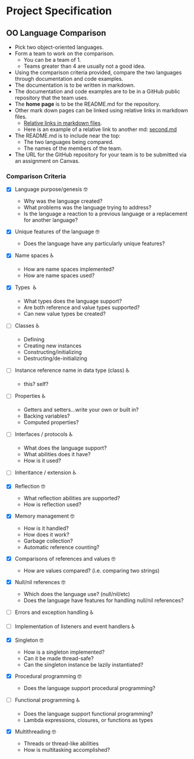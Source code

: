 # Project Specification

## OO Language Comparison

* Pick two object-oriented languages.
* Form a team to work on the comparison.
  * You can be a team of 1.
  * Teams greater than 4 are usually not a good idea.
* Using the comparison criteria provided, compare the two languages through documentation and code examples.
* The documentation is to be written in markdown.
* The documentation and code examples are to be in a GitHub public repository that the team uses.
* The **home page** is to be the README.md for the repository.
* Other mark down pages can be linked using relative links in markdown files.
  * [Relative links in markdown files](https://github.com/blog/1395-relative-links-in-markup-files).
  * Here is an example of a relative link to another md: [second.md](second.md)
* The README.md is to include near the top:
    * The two languages being compared.
    * The names of the members of the team.
* The URL for the GitHub repository for your team is to be submitted via an assignment on Canvas.

### Comparison Criteria

- [x] Language purpose/genesis 🤓
  * Why was the language created?
  * What problems was the language trying to address?
  * Is the language a reaction to a previous language or a replacement for another language?
  
- [x] Unique features of the language 🤓
  * Does the language have any particularly unique features?

- [x] Name spaces ♿️
  * How are name spaces implemented?
  * How are name spaces used?

- [x] Types ️ ️♿️
    * What types does the language support?
    * Are both reference and value types supported?
    * Can new value types be created?

- [ ] Classes ♿️
  * Defining
  * Creating new instances
  * Constructing/initializing
  * Destructing/de-initializing

- [ ] Instance reference name in data type (class) ♿️
  * this?  self?

- [ ] Properties ♿️
  * Getters and setters...write your own or built in?
  * Backing variables?
  * Computed properties?

- [ ] Interfaces / protocols ♿️
  * What does the language support?
  * What abilities does it have?
  * How is it used?

- [ ] Inheritance / extension ♿️

- [x] Reflection 🤓
  * What reflection abilities are supported?
  * How is reflection used?

- [x] Memory management 🤓
  * How is it handled?
  * How does it work?
  * Garbage collection?
  * Automatic reference counting?

- [x] Comparisons of references and values 🤓
  * How are values compared? (i.e. comparing two strings)

- [x] Null/nil references 🤓
  * Which does the language use? (null/nil/etc)
  * Does the language have features for handling null/nil references?

- [ ] Errors and exception handling ♿️

- [ ] Implementation of listeners and event handlers ♿️

- [x] Singleton 🤓
  * How is a singleton implemented?
  * Can it be made thread-safe?
  * Can the singleton instance be lazily instantiated?

- [x] Procedural programming 🤓
  * Does the language support procedural programming?

- [ ] Functional programming ♿️
  * Does the language support functional programming?
  * Lambda expressions, closures, or functions as types

- [x] Multithreading 🤓
  * Threads or thread-like abilities
  * How is multitasking accomplished?

